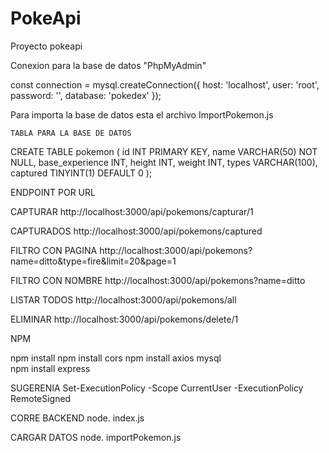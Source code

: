 # PokeApi
Proyecto pokeapi

Conexion para la base de datos  "PhpMyAdmin" 

const connection = mysql.createConnection({
  host: 'localhost', 
  user: 'root', 
  password: '', 
  database: 'pokedex'
});

Para importa la base de datos esta el archivo ImportPokemon.js

    TABLA PARA LA BASE DE DATOS 

 CREATE TABLE pokemon (
   id INT PRIMARY KEY,
   name VARCHAR(50) NOT NULL,
   base_experience INT,
   height INT,
   weight INT,
   types VARCHAR(100),
   captured TINYINT(1) DEFAULT 0 
 );


 ENDPOINT POR URL

CAPTURAR
http://localhost:3000/api/pokemons/capturar/1

CAPTURADOS
http://localhost:3000/api/pokemons/captured

FILTRO CON PAGINA
http://localhost:3000/api/pokemons?name=ditto&type=fire&limit=20&page=1 


FILTRO CON NOMBRE
http://localhost:3000/api/pokemons?name=ditto

LISTAR TODOS
http://localhost:3000/api/pokemons/all

ELIMINAR 
http://localhost:3000/api/pokemons/delete/1

NPM

npm install
npm install cors
npm install axios mysql   
npm install express      

SUGERENIA
Set-ExecutionPolicy -Scope CurrentUser -ExecutionPolicy RemoteSigned

CORRE BACKEND
node. index.js 

CARGAR DATOS
node. importPokemon.js

